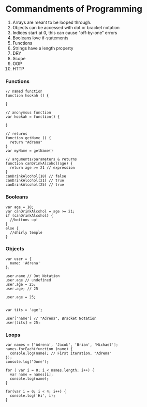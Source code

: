 # Commandments of Programming

1. Arrays are meant to be looped through.
1. Objects can be accessed with dot or bracket notation
1. Indices start at 0, this can cause "off-by-one" errors
1. Booleans love if-statements
1. Functions
1. Strings have a length property
1. DRY
1. Scope
1. OOP
1. HTTP

### Functions
```
// named function
function hookah () {

}

// anonymous function
var hookah = function() {

}

// returns
function getName () {
  return "Adrena"
}
var myName = getName()

// arguments/parameters & returns
function canDrinkAlcohol(age) {
  return age >= 21 // expression
}
canDrinkAlcohol(18) // false
canDrinkAlcohol(21) // true
canDrinkAlcohol(25) // true

```

### Booleans
```
var age = 18;
var canDrinkAlcohol = age >= 21;
if (canDrinkAlcohol) {
  //bottoms up!
}
else {
  //shirly temple
}

```


### Objects
```
var user = {
  name: 'Adrena'
};

user.name // Dot Notation
user.age // undefined
user.age = 25;
user.age; // 25

user.age = 25;


var tits = 'age';

user['name'] // "Adrena", Bracket Notation
user[tits] = 25;
```

### Loops
```
var names = ['Adrena', 'Jacob', 'Brian', 'Michael'];
names.forEach(function (name) {
  console.log(name); // First iteration, "Adrena"
});
console.log('Done');

for ( var i = 0; i < names.length; i++) {
  var name = names[i];
  console.log(name);
}

for(var i = 0; i < 4; i++) {
  console.log('Hi', i);
}

```
